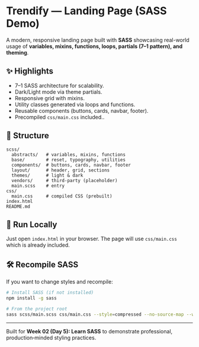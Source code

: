 # Trendify — Landing Page (SASS Demo)

A modern, responsive landing page built with **SASS** showcasing real-world usage of **variables, mixins, functions, loops, partials (7–1 pattern), and theming**.

## ✨ Highlights
- 7–1 SASS architecture for scalability.
- Dark/Light mode via theme partials.
- Responsive grid with mixins.
- Utility classes generated via loops and functions.
- Reusable components (buttons, cards, navbar, footer).
- Precompiled `css/main.css` included..

## 📂 Structure
```
scss/
  abstracts/   # variables, mixins, functions
  base/        # reset, typography, utilities
  components/  # buttons, cards, navbar, footer
  layout/      # header, grid, sections
  themes/      # light & dark
  vendors/     # third-party (placeholder)
  main.scss    # entry
css/
  main.css     # compiled CSS (prebuilt)
index.html
README.md
```

## 🚀 Run Locally
Just open `index.html` in your browser. The page will use `css/main.css` which is already included.

## 🛠️ Recompile SASS
If you want to change styles and recompile:

```bash
# Install SASS (if not installed)
npm install -g sass

# From the project root
sass scss/main.scss css/main.css --style=compressed --no-source-map --watch
```

---

Built for **Week 02 (Day 5): Learn SASS** to demonstrate professional, production‑minded styling practices.
